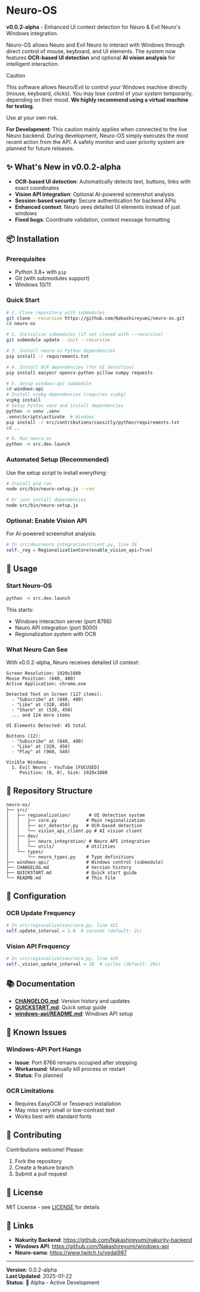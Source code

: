 # Neuro-OS

**v0.0.2-alpha** - Enhanced UI context detection for Neuro & Evil Neuro's Windows integration.

Neuro-OS allows Neuro and Evil Neuro to interact with Windows through direct control of mouse, keyboard, and UI elements. The system now features **OCR-based UI detection** and optional **AI vision analysis** for intelligent interaction.

> [!CAUTION]
> This software allows Neuro/Evil to control your Windows machine directly (mouse, keyboard, clicks).
> You may lose control of your system temporarily, depending on their mood.
> **We highly recommend using a virtual machine for testing.**
>
> Use at your own risk.

**For Development**: This caution mainly applies when connected to the live Neuro backend. During development, Neuro-OS simply executes the most recent action from the API. A safety monitor and user priority system are planned for future releases.

## ✨ What's New in v0.0.2-alpha

- **OCR-based UI detection**: Automatically detects text, buttons, links with exact coordinates
- **Vision API integration**: Optional AI-powered screenshot analysis
- **Session-based security**: Secure authentication for backend APIs
- **Enhanced context**: Neuro sees detailed UI elements instead of just windows
- **Fixed bugs**: Coordinate validation, context message formatting

## 📦 Installation

### Prerequisites
- Python 3.8+ with `pip`
- Git (with submodules support)
- Windows 10/11

### Quick Start

```bash
# 1. Clone repository with submodules
git clone --recursive https://github.com/Nakashireyumi/neuro-os.git
cd neuro-os

# 2. Initialize submodules (if not cloned with --recursive)
git submodule update --init --recursive

# 3. Install neuro-os Python dependencies
pip install -r requirements.txt

# 4. Install OCR dependencies (for UI detection)
pip install easyocr opencv-python pillow numpy requests

# 5. Setup windows-api submodule
cd windows-api
# Install vcpkg dependencies (requires vcpkg)
vcpkg install
# Setup Python venv and install dependencies
python -m venv .venv
.venv\Scripts\activate  # Windows
pip install -r src/contributions/cassitly/python/requirements.txt
cd ..

# 6. Run neuro-os
python -m src.dev.launch
```

### Automated Setup (Recommended)

Use the setup script to install everything:

```bash
# Install and run
node src/bin/neuro-setup.js --run

# Or just install dependencies
node src/bin/neuro-setup.js
```

### Optional: Enable Vision API

For AI-powered screenshot analysis:

```python
# In src/dev/neuro_integration/client.py, line 34
self._reg = RegionalizationCore(enable_vision_api=True)
```

## 🚀 Usage

### Start Neuro-OS

```bash
python -m src.dev.launch
```

This starts:
- Windows interaction server (port 8766)
- Neuro API integration (port 8000)
- Regionalization system with OCR

### What Neuro Can See

With v0.0.2-alpha, Neuro receives detailed UI context:

```
Screen Resolution: 1920x1080
Mouse Position: (640, 480)
Active Application: chrome.exe

Detected Text on Screen (127 items):
  - "Subscribe" at (640, 480)
  - "Like" at (320, 450)
  - "Share" at (520, 450)
  ... and 124 more items

UI Elements Detected: 45 total

Buttons (12):
  - "Subscribe" at (640, 480)
  - "Like" at (320, 450)
  - "Play" at (960, 540)

Visible Windows:
  1. Evil Neuro - YouTube [FOCUSED]
     Position: (0, 0), Size: 1920x1080
```

## 📁 Repository Structure

```
neuro-os/
├── src/
│   ├── regionalization/       # UI detection system
│   │   ├── core.py           # Main regionalization
│   │   ├── ocr_detector.py   # OCR-based detection
│   │   └── vision_api_client.py # AI vision client
│   ├── dev/
│   │   ├── neuro_integration/ # Neuro API integration
│   │   └── utils/            # Utilities
│   └── types/
│       └── neuro_types.py    # Type definitions
├── windows-api/              # Windows control (submodule)
├── CHANGELOG.md              # Version history
├── QUICKSTART.md             # Quick start guide
└── README.md                 # This file
```

## 🔧 Configuration

### OCR Update Frequency
```python
# In src/regionalization/core.py, line 421
self.update_interval = 2.0  # seconds (default: 2s)
```

### Vision API Frequency
```python
# In src/regionalization/core.py, line 426
self._vision_update_interval = 10  # cycles (default: 20s)
```

## 📚 Documentation

- **[CHANGELOG.md](CHANGELOG.md)**: Version history and updates
- **[QUICKSTART.md](QUICKSTART.md)**: Quick setup guide
- **[windows-api/README.md](windows-api/README.md)**: Windows API setup

## 🐛 Known Issues

### Windows-API Port Hangs
- **Issue**: Port 8766 remains occupied after stopping
- **Workaround**: Manually kill process or restart
- **Status**: Fix planned

### OCR Limitations
- Requires EasyOCR or Tesseract installation
- May miss very small or low-contrast text
- Works best with standard fonts

## 🤝 Contributing

Contributions welcome! Please:
1. Fork the repository
2. Create a feature branch
3. Submit a pull request

## 📄 License

MIT License - see [LICENSE](LICENSE) for details

## 🔗 Links

- **Nakurity Backend**: https://github.com/Nakashireyumi/nakurity-backend
- **Windows API**: https://github.com/Nakashireyumi/windows-api
- **Neuro-sama**: https://www.twitch.tv/vedal987

---

**Version**: 0.0.2-alpha  
**Last Updated**: 2025-01-22  
**Status**: 🚧 Alpha - Active Development
